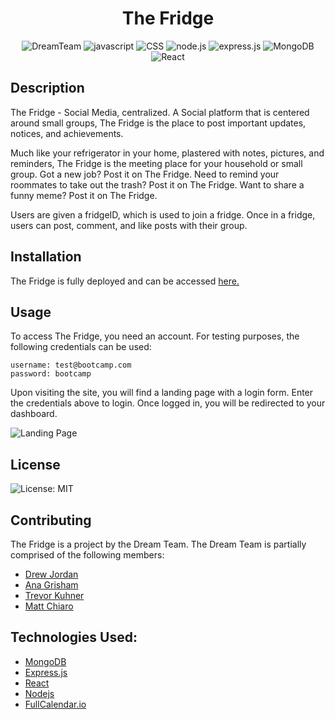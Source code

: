 <div align='center'>

 # The Fridge

![DreamTeam](https://img.shields.io/badge/dreamteam-generated-blue)
![javascript](https://img.shields.io/badge/javascript-yellow)
![CSS](https://img.shields.io/badge/CSS-orange)
![node.js](https://img.shields.io/badge/node.js-green)
![express.js](https://img.shields.io/badge/express.js-red)
![MongoDB](https://img.shields.io/badge/mongoDB-green)
![React](https://img.shields.io/badge/React-blue)

</div>

## Description

The Fridge - Social Media, centralized. A Social platform that is centered around small groups, The Fridge is the place to post important updates, notices, and achievements. 

Much like your refrigerator in your home, plastered with notes, pictures, and reminders, The Fridge is the meeting place for your household or small group. Got a new job? Post it on The Fridge. Need to remind your roommates to take out the trash? Post it on The Fridge. Want to share a funny meme? Post it on The Fridge.

Users are given a fridgeID, which is used to join a fridge. Once in a fridge, users can post, comment, and like posts with their group.

## Installation

The Fridge is fully deployed and can be accessed [here.](https://the-fridge-social-f821764e88b1.herokuapp.com/)

## Usage

To access The Fridge, you need an account. For testing purposes, the following credentials can be used:

  ```
  username: test@bootcamp.com
  password: bootcamp
  ```

Upon visiting the site, you will find a landing page with a login form. Enter the credentials above to login. Once logged in, you will be redirected to your dashboard.

![Landing Page](./readme-assets/landing-page.gif)

## License
![License: MIT](https://img.shields.io/badge/License-MIT-yellow.svg)

## Contributing

The Fridge is a project by the Dream Team. The Dream Team is partially comprised of the following members:

* [Drew Jordan](https://github.com/drewjordan414)
* [Ana Grisham](https://github.com/anaunique24)
* [Trevor Kuhner](https://github.com/TKuhner)
* [Matt Chiaro](https://github.com/MattChiaro/)

## Technologies Used:

* [MongoDB](https://www.mongodb.com/)
* [Express.js](https://expressjs.com/)
* [React](https://reactjs.org/)
* [Nodejs](https://nodejs.org/en/)
* [FullCalendar.io](https://fullcalendar.io/)

